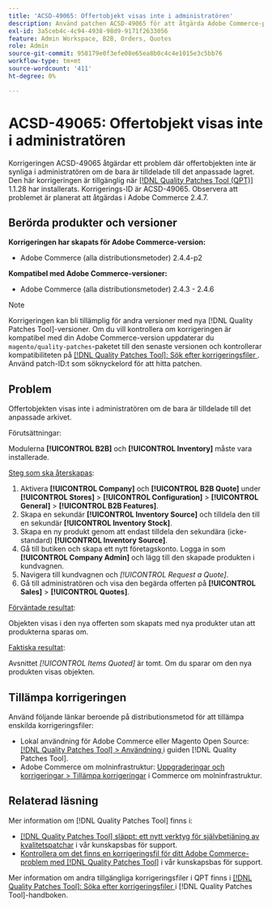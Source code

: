 ```yaml
---
title: 'ACSD-49065: Offertobjekt visas inte i administratören'
description: Använd patchen ACSD-49065 för att åtgärda Adobe Commerce-problemet där offertobjekten inte syns i administratören om de bara tilldelats det anpassade lagret.
exl-id: 3a5ceb4c-4c94-4938-98d9-9171f2633056
feature: Admin Workspace, B2B, Orders, Quotes
role: Admin
source-git-commit: 958179e0f3efe08e65ea8b0c4c4e1015e3c5bb76
workflow-type: tm+mt
source-wordcount: '411'
ht-degree: 0%

---
```


# ACSD-49065: Offertobjekt visas inte i administratören

Korrigeringen ACSD-49065 åtgärdar ett problem där offertobjekten inte är synliga i administratören om de bara är tilldelade till det anpassade lagret. Den här korrigeringen är tillgänglig när [[!DNL Quality Patches Tool (QPT)]](/help/announcements/adobe-commerce-announcements/magento-quality-patches-released-new-tool-to-self-serve-quality-patches.md) 1.1.28 har installerats. Korrigerings-ID är ACSD-49065. Observera att problemet är planerat att åtgärdas i Adobe Commerce 2.4.7.

## Berörda produkter och versioner

**Korrigeringen har skapats för Adobe Commerce-version:**

* Adobe Commerce (alla distributionsmetoder) 2.4.4-p2

**Kompatibel med Adobe Commerce-versioner:**

* Adobe Commerce (alla distributionsmetoder) 2.4.3 - 2.4.6

>[!NOTE]
>
>Korrigeringen kan bli tillämplig för andra versioner med nya [!DNL Quality Patches Tool]-versioner. Om du vill kontrollera om korrigeringen är kompatibel med din Adobe Commerce-version uppdaterar du `magento/quality-patches`-paketet till den senaste versionen och kontrollerar kompatibiliteten på [[!DNL Quality Patches Tool]: Sök efter korrigeringsfiler ](https://experienceleague.adobe.com/tools/commerce-quality-patches/index.html?lang=sv-SE). Använd patch-ID:t som söknyckelord för att hitta patchen.

## Problem

Offertobjekten visas inte i administratören om de bara är tilldelade till det anpassade arkivet.

Förutsättningar:

Modulerna **[!UICONTROL B2B]** och **[!UICONTROL Inventory]** måste vara installerade.

<u>Steg som ska återskapas</u>:

1. Aktivera **[!UICONTROL Company]** och **[!UICONTROL B2B Quote]** under **[!UICONTROL Stores]** > **[!UICONTROL Configuration]** > **[!UICONTROL General]** > **[!UICONTROL B2B Features]**.
1. Skapa en sekundär **[!UICONTROL Inventory Source]** och tilldela den till en sekundär **[!UICONTROL Inventory Stock]**.
1. Skapa en ny produkt genom att endast tilldela den sekundära (icke-standard) **[!UICONTROL Inventory Source]**.
1. Gå till butiken och skapa ett nytt företagskonto. Logga in som **[!UICONTROL Company Admin]** och lägg till den skapade produkten i kundvagnen.
1. Navigera till kundvagnen och *[!UICONTROL Request a Quote]*.
1. Gå till administratören och visa den begärda offerten på **[!UICONTROL Sales]** > **[!UICONTROL Quotes]**.

<u>Förväntade resultat</u>:

Objekten visas i den nya offerten som skapats med nya produkter utan att produkterna sparas om.

<u>Faktiska resultat</u>:

Avsnittet *[!UICONTROL Items Quoted]* är tomt. Om du sparar om den nya produkten visas objekten.

## Tillämpa korrigeringen

Använd följande länkar beroende på distributionsmetod för att tillämpa enskilda korrigeringsfiler:

* Lokal användning för Adobe Commerce eller Magento Open Source: [[!DNL Quality Patches Tool] > Användning ](https://experienceleague.adobe.com/docs/commerce-operations/tools/quality-patches-tool/usage.html?lang=sv-SE) i guiden [!DNL Quality Patches Tool].
* Adobe Commerce om molninfrastruktur: [Uppgraderingar och korrigeringar > Tillämpa korrigeringar](https://experienceleague.adobe.com/docs/commerce-cloud-service/user-guide/develop/upgrade/apply-patches.html?lang=sv-SE) i Commerce om molninfrastruktur.

## Relaterad läsning

Mer information om [!DNL Quality Patches Tool] finns i:

* [[!DNL Quality Patches Tool] släppt: ett nytt verktyg för självbetjäning av kvalitetspatchar](/help/announcements/adobe-commerce-announcements/magento-quality-patches-released-new-tool-to-self-serve-quality-patches.md) i vår kunskapsbas för support.
* [Kontrollera om det finns en korrigeringsfil för ditt Adobe Commerce-problem med  [!DNL Quality Patches Tool]](/help/support-tools/patches-available-in-qpt-tool/check-patch-for-magento-issue-with-magento-quality-patches.md) i vår kunskapsbas för support.

Mer information om andra tillgängliga korrigeringsfiler i QPT finns i [[!DNL Quality Patches Tool]: Söka efter korrigeringsfiler ](https://experienceleague.adobe.com/tools/commerce-quality-patches/index.html?lang=sv-SE) i [!DNL Quality Patches Tool]-handboken.
